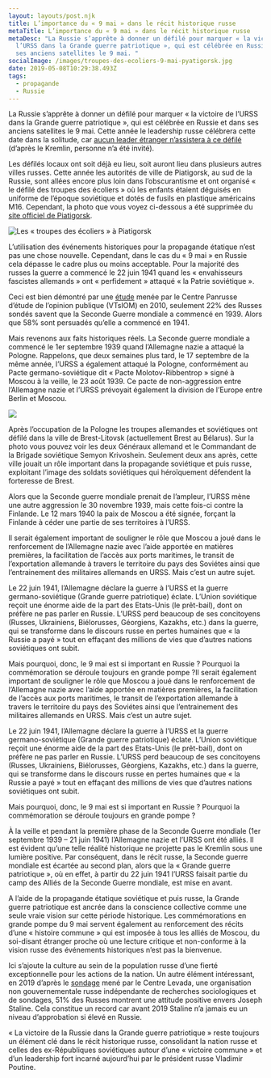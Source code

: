 ```yaml
---
layout: layouts/post.njk
title: L’importance du « 9 mai » dans le récit historique russe
metaTitle: L’importance du « 9 mai » dans le récit historique russe
metaDesc: "La Russie s’apprête à donner un défilé pour marquer « la victoire de
  l’URSS dans la Grande guerre patriotique », qui est célébrée en Russie et dans
  ses anciens satellites le 9 mai. "
socialImage: /images/troupes-des-ecoliers-9-mai-pyatigorsk.jpg
date: 2019-05-08T10:29:38.493Z
tags:
  - propagande
  - Russie
---
```

La Russie s’apprête à donner un défilé pour marquer « la victoire de l’URSS dans la Grande guerre patriotique », qui est célébrée en Russie et dans ses anciens satellites le 9 mai. Cette année le leadership russe célébrera cette date dans la solitude, car [aucun leader étranger n’assistera à ce défilé](https://meduza.io/news/2019/04/29/inostrannye-lidery-ne-priedut-v-moskvu-na-parad-9-maya) (d’après le Kremlin, personne n’a été invité).

Les défilés locaux ont soit déjà eu lieu, soit auront lieu dans plusieurs autres villes russes. Cette année les autorités de ville de Piatigorsk, au sud de la Russie, sont allées encore plus loin dans l’obscurantisme et ont organisé « le défilé des troupes des écoliers » où les enfants étaient déguisés en uniforme de l’époque soviétique et dotés de fusils en plastique américains M16. Cependant, la photo que vous voyez ci-dessous a été supprimée du [site officiel de Piatigorsk](https://pyatigorsk.org/16693).

![Les « troupes des écoliers » à Piatigorsk](/images/troupes-des-ecoliers-9-mai-Pyatigorsk.jpg)

L’utilisation des événements historiques pour la propagande étatique n’est pas une chose nouvelle. Cependant, dans le cas du « 9 mai » en Russie cela dépasse le cadre plus ou moins acceptable. Pour la majorité des russes la guerre a commencé le 22 juin 1941 quand les « envahisseurs fascistes allemands » ont « perfidement » attaqué « la Patrie soviétique ».

Ceci est bien démontré par une [étude](https://wciom.ru/index.php?id=237&uid=1987) menée par le Centre Panrusse d’étude de l’opinion publique (VTsIOM) en 2010, seulement 22% des Russes sondés savent que la Seconde Guerre mondiale a commencé en 1939. Alors que 58% sont persuadés qu’elle a commencé en 1941.

Mais revenons aux faits historiques réels. La Seconde guerre mondiale a commencé le 1er septembre 1939 quand l’Allemagne nazie a attaqué la Pologne. Rappelons, que deux semaines plus tard, le 17 septembre de la même année, l’URSS a également attaqué la Pologne, conformément au Pacte germano-soviétique dit « Pacte Molotov-Ribbentrop » signé à Moscou à la veille, le 23 août 1939. Ce pacte de non-aggression entre l’Allemagne nazie et l’URSS prévoyait également la division de l’Europe entre Berlin et Moscou.

![](https://upload.wikimedia.org/wikipedia/commons/5/5e/Armia_Czerwona%2C_Wehrmacht_22.09.1939_wspólna_parada.jpg)

Après l’occupation de la Pologne les troupes allemandes et soviétiques ont défilé dans la ville de Brest-Litovsk (actuellement Brest au Bélarus). Sur la photo vous pouvez voir les deux Généraux allemand et le Commandant de la Brigade soviétique Semyon Krivoshein. Seulement deux ans après, cette ville jouait un rôle important dans la propagande soviétique et puis russe, exploitant l’image des soldats soviétiques qui héroïquement défendent la forteresse de Brest.

Alors que la Seconde guerre mondiale prenait de l’ampleur, l’URSS mène une autre aggression le 30 novembre 1939, mais cette fois-ci contre la Finlande. Le 12 mars 1940 la paix de Moscou a été signée, forçant la Finlande à céder une partie de ses territoires à l’URSS.

Il serait également important de souligner le rôle que Moscou a joué dans le renforcement de l’Allemagne nazie avec l’aide apportée en matières premières, la facilitation de l’accès aux ports maritimes, le transit de l’exportation allemande à travers le territoire du pays des Soviétes ainsi que l’entrainement des militaires allemands en URSS. Mais c’est un autre sujet.

Le 22 juin 1941, l’Allemagne déclare la guerre à l’URSS et la guerre germano-soviétique (Grande guerre patriotique) éclate. L’Union soviétique reçoit une énorme aide de la part des Etats-Unis (le prêt-bail), dont on préfère ne pas parler en Russie. L’URSS perd beaucoup de ses concitoyens (Russes, Ukrainiens, Biélorusses, Géorgiens, Kazakhs, etc.) dans la guerre, qui se transforme dans le discours russe en pertes humaines que « la Russie a payé » tout en effaçant des millions de vies que d’autres nations soviétiques ont subit.

Mais pourquoi, donc, le 9 mai est si important en Russie ? Pourquoi la commémoration se déroule toujours en grande pompe ?Il serait également important de souligner le rôle que Moscou a joué dans le renforcement de l’Allemagne nazie avec l’aide apportée en matières premières, la facilitation de l’accès aux ports maritimes, le transit de l’exportation allemande à travers le territoire du pays des Soviétes ainsi que l’entrainement des militaires allemands en URSS. Mais c’est un autre sujet.

Le 22 juin 1941, l’Allemagne déclare la guerre à l’URSS et la guerre germano-soviétique (Grande guerre patriotique) éclate. L’Union soviétique reçoit une énorme aide de la part des Etats-Unis (le prêt-bail), dont on préfère ne pas parler en Russie. L’URSS perd beaucoup de ses concitoyens (Russes, Ukrainiens, Biélorusses, Géorgiens, Kazakhs, etc.) dans la guerre, qui se transforme dans le discours russe en pertes humaines que « la Russie a payé » tout en effaçant des millions de vies que d’autres nations soviétiques ont subit.

Mais pourquoi, donc, le 9 mai est si important en Russie ? Pourquoi la commémoration se déroule toujours en grande pompe ?

À la veille et pendant la première phase de la Seconde Guerre mondiale (1er septembre 1939 – 21 juin 1941) l’Allemagne nazie et l’URSS ont été alliés. Il est évident qu’une telle réalité historique ne projette pas le Kremlin sous une lumière positive. Par conséquent, dans le récit russe, la Seconde guerre mondiale est écartée au second plan, alors que la « Grande guerre patriotique », où en effet, à partir du 22 juin 1941 l’URSS faisait partie du camp des Alliés de la Seconde Guerre mondiale, est mise en avant.

A l’aide de la propagande étatique soviétique et puis russe, la Grande guerre patriotique est ancrée dans la conscience collective comme une seule vraie vision sur cette période historique. Les commémorations en grande pompe du 9 mai servent également au renforcement des récits d’une « histoire commune » qui est imposée à tous les alliés de Moscou, du soi-disant étranger proche où une lecture critique et non-conforme à la vision russe des événements historiques n’est pas la bienvenue.

Ici s’ajoute la culture au sein de la population russe d’une fierté exceptionnelle pour les actions de la nation. Un autre élément intéressant, en 2019 d’après le [sondage](https://www.levada.ru/2019/04/16/uroven-odobreniya-stalina-rossiyanami-pobil-istoricheskij-rekord/) mené par le Centre Levada, une organisation non gouvernementale russe indépendante de recherches sociologiques et de sondages, 51% des Russes montrent une attitude positive envers Joseph Staline. Cela constitue un record car avant 2019 Staline n’a jamais eu un niveau d’approbation si élevé en Russie.

« La victoire de la Russie dans la Grande guerre patriotique » reste toujours un élément clé dans le récit historique russe, consolidant la nation russe et celles des ex-Républiques soviétiques autour d’une « victoire commune » et d’un leadership fort incarné aujourd’hui par le président russe Vladimir Poutine.